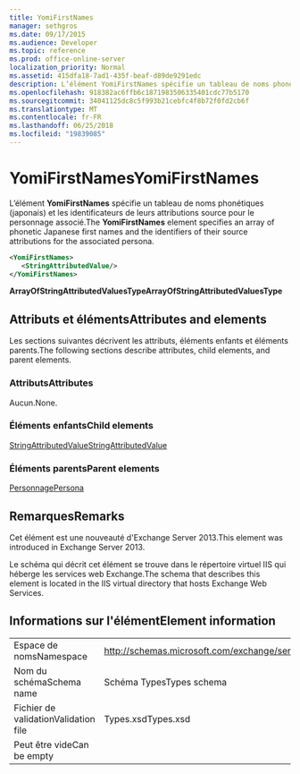 ```yaml
---
title: YomiFirstNames
manager: sethgros
ms.date: 09/17/2015
ms.audience: Developer
ms.topic: reference
ms.prod: office-online-server
localization_priority: Normal
ms.assetid: 415dfa18-7ad1-435f-beaf-d89de9291edc
description: L’élément YomiFirstNames spécifie un tableau de noms phonétiques (japonais) et les identificateurs de leurs attributions source pour le personnage associé.
ms.openlocfilehash: 918382ac6ffb6c1871983506335401cdc77b5170
ms.sourcegitcommit: 34041125dc8c5f993b21cebfc4f8b72f0fd2cb6f
ms.translationtype: MT
ms.contentlocale: fr-FR
ms.lasthandoff: 06/25/2018
ms.locfileid: "19839085"
---
```

# <a name="yomifirstnames"></a><span data-ttu-id="380ac-103">YomiFirstNames</span><span class="sxs-lookup"><span data-stu-id="380ac-103">YomiFirstNames</span></span>

<span data-ttu-id="380ac-104">L’élément **YomiFirstNames** spécifie un tableau de noms phonétiques (japonais) et les identificateurs de leurs attributions source pour le personnage associé.</span><span class="sxs-lookup"><span data-stu-id="380ac-104">The **YomiFirstNames** element specifies an array of phonetic Japanese first names and the identifiers of their source attributions for the associated persona.</span></span> 
  
```XML
<YomiFirstNames>
   <StringAttributedValue/>
</YomiFirstNames>
```

 <span data-ttu-id="380ac-105">**ArrayOfStringAttributedValuesType**</span><span class="sxs-lookup"><span data-stu-id="380ac-105">**ArrayOfStringAttributedValuesType**</span></span>
## <a name="attributes-and-elements"></a><span data-ttu-id="380ac-106">Attributs et éléments</span><span class="sxs-lookup"><span data-stu-id="380ac-106">Attributes and elements</span></span>

<span data-ttu-id="380ac-107">Les sections suivantes décrivent les attributs, éléments enfants et éléments parents.</span><span class="sxs-lookup"><span data-stu-id="380ac-107">The following sections describe attributes, child elements, and parent elements.</span></span>
  
### <a name="attributes"></a><span data-ttu-id="380ac-108">Attributs</span><span class="sxs-lookup"><span data-stu-id="380ac-108">Attributes</span></span>

<span data-ttu-id="380ac-109">Aucun.</span><span class="sxs-lookup"><span data-stu-id="380ac-109">None.</span></span>
  
### <a name="child-elements"></a><span data-ttu-id="380ac-110">Éléments enfants</span><span class="sxs-lookup"><span data-stu-id="380ac-110">Child elements</span></span>

[<span data-ttu-id="380ac-111">StringAttributedValue</span><span class="sxs-lookup"><span data-stu-id="380ac-111">StringAttributedValue</span></span>](stringattributedvalue.md)
  
### <a name="parent-elements"></a><span data-ttu-id="380ac-112">Éléments parents</span><span class="sxs-lookup"><span data-stu-id="380ac-112">Parent elements</span></span>

[<span data-ttu-id="380ac-113">Personnage</span><span class="sxs-lookup"><span data-stu-id="380ac-113">Persona</span></span>](persona.md)
  
## <a name="remarks"></a><span data-ttu-id="380ac-114">Remarques</span><span class="sxs-lookup"><span data-stu-id="380ac-114">Remarks</span></span>

<span data-ttu-id="380ac-115">Cet élément est une nouveauté d'Exchange Server 2013.</span><span class="sxs-lookup"><span data-stu-id="380ac-115">This element was introduced in Exchange Server 2013.</span></span>
  
<span data-ttu-id="380ac-116">Le schéma qui décrit cet élément se trouve dans le répertoire virtuel IIS qui héberge les services web Exchange.</span><span class="sxs-lookup"><span data-stu-id="380ac-116">The schema that describes this element is located in the IIS virtual directory that hosts Exchange Web Services.</span></span>
  
## <a name="element-information"></a><span data-ttu-id="380ac-117">Informations sur l'élément</span><span class="sxs-lookup"><span data-stu-id="380ac-117">Element information</span></span>

|||
|:-----|:-----|
|<span data-ttu-id="380ac-118">Espace de noms</span><span class="sxs-lookup"><span data-stu-id="380ac-118">Namespace</span></span>  <br/> |http://schemas.microsoft.com/exchange/services/2006/types  <br/> |
|<span data-ttu-id="380ac-119">Nom du schéma</span><span class="sxs-lookup"><span data-stu-id="380ac-119">Schema name</span></span>  <br/> |<span data-ttu-id="380ac-120">Schéma Types</span><span class="sxs-lookup"><span data-stu-id="380ac-120">Types schema</span></span>  <br/> |
|<span data-ttu-id="380ac-121">Fichier de validation</span><span class="sxs-lookup"><span data-stu-id="380ac-121">Validation file</span></span>  <br/> |<span data-ttu-id="380ac-122">Types.xsd</span><span class="sxs-lookup"><span data-stu-id="380ac-122">Types.xsd</span></span>  <br/> |
|<span data-ttu-id="380ac-123">Peut être vide</span><span class="sxs-lookup"><span data-stu-id="380ac-123">Can be empty</span></span>  <br/> ||
   

